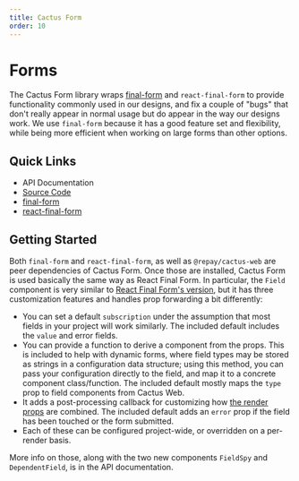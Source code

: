 ```yaml
---
title: Cactus Form
order: 10
---
```


# Forms

The Cactus Form library wraps [final-form](https://final-form.org) and `react-final-form`
to provide functionality commonly used in our designs, and fix a couple of "bugs"
that don't really appear in normal usage but do appear in the way our designs work.
We use `final-form` because it has a good feature set and flexibility,
while being more efficient when working on large forms than other options.

## Quick Links

- <a to='./api-documentation/'>API Documentation</a>
- [Source Code](../../modules/cactus-form/)
- [final-form](https://final-form.org)
- [react-final-form](https://final-form.org/react)

## Getting Started

Both `final-form` and `react-final-form`, as well as `@repay/cactus-web` are peer dependencies of Cactus Form.
Once those are installed, Cactus Form is used basically the same way as React Final Form.
In particular, the `Field` component is very similar to
[React Final Form's version](https://final-form.org/docs/react-final-form/api/Field),
but it has three customization features and handles prop forwarding a bit differently:

- You can set a default `subscription` under the assumption that most fields in your project will work similarly. The included default includes the `value` and error fields.
- You can provide a function to derive a component from the props. This is included to help with dynamic forms, where field types may be stored as strings in a configuration data structure; using this method, you can pass your configuration directly to the field, and map it to a concrete component class/function. The included default mostly maps the `type` prop to field components from Cactus Web.
- It adds a post-processing callback for customizing how [the render props](https://final-form.org/docs/react-final-form/types/FieldRenderProps) are combined. The included default adds an `error` prop if the field has been touched or the form submitted.
- Each of these can be configured project-wide, or overridden on a per-render basis.

More info on those, along with the two new components `FieldSpy` and `DependentField`,
is in the <a to='./api-documentation/'>API documentation</a>.
